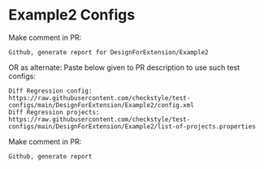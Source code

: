 # Example2 Configs
Make comment in PR:
```
Github, generate report for DesignForExtension/Example2
```
OR as alternate:
Paste below given to PR description to use such test configs:
```
Diff Regression config: https://raw.githubusercontent.com/checkstyle/test-configs/main/DesignForExtension/Example2/config.xml
Diff Regression projects: https://raw.githubusercontent.com/checkstyle/test-configs/main/DesignForExtension/Example2/list-of-projects.properties
```
Make comment in PR:
```
Github, generate report
```
